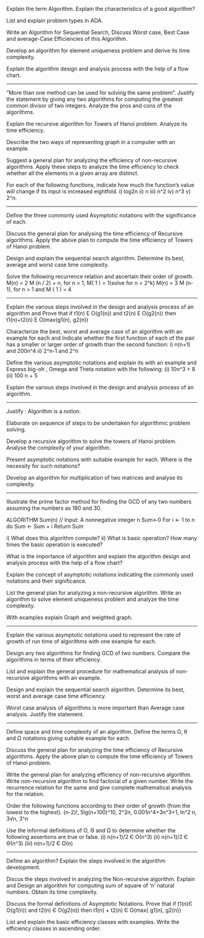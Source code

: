 
Explain the term Algorithm. Explain the characteristics of a good algorithm?

List and explain problem types in ADA.

Write an Algorithm for Sequential Search, Discuss Worst case, Best Case and average-Case Efficiencies of this Algorithm.

Develop an algorithm for element uniqueness problem and derive its time complexity.

Explain the algorithm design and analysis process with the help of a flow chart.

___

“More than one method can be used for solving the same problem”. Justify the statement by giving any two algorithms for computing the greatest common divisor of two integers. Analyze the pros and cons of the algorithms.


Explain the recursive algorithm for Towers of Hanoi problem. Analyze its time efficiency.

Describe the two ways of representing graph in a computer with an example.

Suggest a general plan for analyzing the efficiency of non-recursive algorithms. Apply these steps to analyze the time efficiency to check whether all the elements in a given array are distinct.

For each of the following functions, indicate how much the function’s value will change if its input is increased eightfold.
i) log2n   ii) n   iii) n^2     iv) n^3 v) 2^n.

___

Define the three commonly used Asymptotic notations with the significance of each.

Discuss the general plan for analysing the time efficiency of Recursive algorithms. Apply the above plan to compute the time efficiency of Towers of Hanoi problem.

Design and explain the sequential search algorithm. Determine its best, average and worst case time complexity.

Solve the following recurrence relation and ascertain their order of growth.
M(n) = 2 M (n / 2) + n, for n > 1, M( 1 ) = 1(solve for n = 2^k)
M(n) = 3 M (n-1), for n > 1 and M ( 1 ) = 4

____

Explain the various steps involved in the design and analysis process of an algorithm and Prove that if t1(n) E O(g1(n)) and t2(n) E O(g2(n)) then t1(n)+t2(n) E O(max(g1(n), g2(n))


Characterize the best, worst and average case of an algorithm with an example for each and Indicate whether the first function of each of the pair has a smaller or larger order of growth than the second function:
i) n(n+1) and 200n^4 ii) 2^n-1 and 2^n


Define the various asymptotic notations and explain its with an example and Express big-oh , Omega and Theta notation with the following: (i) 10n^3 + 8 (ii) 100 n + 5

Explain the various steps involved in the design and analysis process of an algorithm.

___

Justify : Algorithm is a notion.

Elaborate on sequence of steps to be undertaken for algorithmic problem solving.

Develop a recursive algorithm to solve the towers of Hanoi problem. Analyse the complexity of your algorithm.

Present asymptotic notations with suitable example for each. Where is the necessity for such notations?

Develop an algorithm for multiplication of two matrices and analyse its complexity.

____

Illustrate the prime factor method for finding the GCD of any two numbers assuming the numbers as 180 and 30.

ALGORITHM Sum(n)
// Input: A nonnegative integer n
Sum←0
For i ← 1 to n do
Sum ← Sum + i
Return Sum

i) What does this algorithm compute?
ii) What is basic operation?
How many times the basic operation is executed?

What is the importance of algorithm and explain the algorithm design and analysis process with the help of a flow chart?


Explain the concept of asymptotic notations indicating the commonly used notations and their significance.

List the general plan for analyzing a non-recursive algorithm. Write an algorithm to solve element uniqueness problem and analyze the time complexity.

With examples explain Graph and weighted graph.

___

Explain the various asymptotic notations used to represent the rate of growth of run time of algorithms with one example for each.

Design any two algorithms for finding GCD of two numbers. Compare the algorithms in terms of their efficiency.

List and explain the general procedure for mathematical analysis of non-recursive algorithms with an example.

Design and explain the sequential search algorithm. Determine its best, worst and average case time efficiency.

Worst case analysis of algorithms is more important than Average case analysis. Justify the statement.

___

Define space and time complexity of an algorithm. Define the terms O, θ and Ω notations giving suitable example for each.

Discuss the general plan for analyzing the time efficiency of Recursive algorithms. Apply the above plan to compute the time efficiency of Towers of Hanoi problem.


Write the general plan for analyzing efficiency of non-recursive algorithm. Write non-recursive algorithm to find factorial of a given number. Write the recurrence relation for the same and give complete mathematical analysis for the relation.

Order the following functions according to their order of growth (from the lowest to the highest).
(n-2)!, 5lg(n+100)^10, 2^2n, 0.001n^4+3n^3+1, ln^2 n, 3√n, 3^n 

Use the informal definitions of Ο, Θ and Ω to determine whether the following assertions are true or false.
(i) n(n+1)/2 Є Ο(n^3)
(ii) n(n+1)/2 Є Θ(n^3)
(iii) n(n+1)/2 Є Ω(n)

___

Define an algorithm? Explain the steps involved in the algorithm development.

Discus the steps involved in analyzing the Non-recursive algorithm. Explain and Design an algorithm for computing sum of square of ‘n’ natural numbers. Obtain its time complexity.


Discuss the formal definitions of Asymptotic Notations. Prove that if t1(n)Є O(g1(n)) and t2(n) Є O(g2(n)) then
t1(n) + t2(n) Є O(max{ g1(n), g2(n)}

List and explain the basic efficiency classes with examples. Write the efficiency classes in ascending order.

